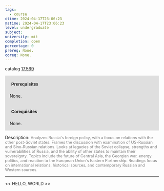 ```yaml
---
tags:
  - course
ctime: 2024-04-17T23:06:23
mstime: 2024-04-17T23:06:23
level: undergraduate
subject: 
university: mit
completion: open
percentage: 0
prereq: None.
coreq: None.
---
```


catalog [17.569](http://student.mit.edu/catalog/m17b.html#17.569)

<span style="display: block; padding: 15px; background-color: rgb(100, 100, 100, 0.2);"><font id="m_prereq1625_0" style="display: block; font-family: Arial, sans-serif; font-weight: bold; padding: 5px">Prerequisites</font><br><span id="prereq1625_0">None.</span></span>
<span style="display: block; padding: 15px; background-color: rgb(100, 100, 100, 0.2);"><font id="m_coreq1625_0" style="display: block; font-family: Arial, sans-serif; font-weight: bold; padding: 5px">Corequisites</font><br><span id="coreq1625_0">None.</span></span>

<font style="">Description:</font>
<font style="color: grey; font-size: 0.8rem;">Analyzes Russia's foreign policy, with a focus on relations with the other post-Soviet states. Frames the discussion with examination of US-Russian and Sino-Russian relations. Looks at legacies of the Soviet collapse, strengths and vulnerabilities of Russia, and the ability of other states to maintain their sovereignty. Topics include the future of Central Asia, the Georgian war, energy politics, and reaction to the European Union's Eastern Partnership. Readings focus on international relations, historical sources, and contemporary Russian and Western sources.</font>



---

<< HELLO, WORLD >>
